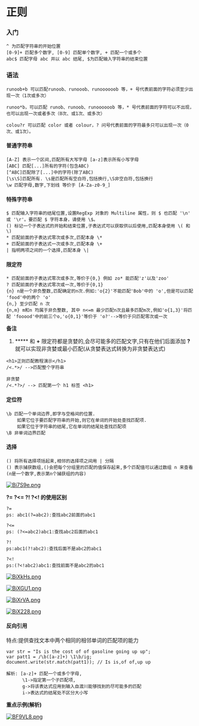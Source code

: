 # 正则

### 入门

```
^ 为匹配字符串的开始位置
[0-9]+ 匹配多个数字, [0-9] 匹配单个数字, + 匹配一个或多个
abc$ 匹配字母 abc 并以 abc 结尾, $为匹配输入字符串的结束位置
```



### 语法

```
runoob+b 可以匹配runoob、runooob、runoooooob 等，+ 号代表前面的字符必须至少出现一次（1次或多次）

runoo*b，可以匹配 runob、runoob、runoooooob 等，* 号代表前面的字符可以不出现，也可以出现一次或者多次（0次、或1次、或多次）

colou?r 可以匹配 color 或者 colour，? 问号代表前面的字符最多只可以出现一次（0次、或1次）。
```

#### 普通字符串

```
[A-Z] 表示一个区间,匹配所有大写字母 [a-z]表示所有小写字母
[ABC] 匹配[...]所有的字符(包含ABC)
[^ABC]匹配除了[...]中的字符(除了ABC)
[\s\S]匹配所有. \s是匹配所有空白符,包括换行,\S非空白符,包括换行
\w 匹配字母,数字,下划线 等价于 [A-Za-z0-9_]
```

#### 特殊字符串

```
$ 匹配输入字符串的结尾位置,设置RegExp 对象的 Multiline 属性，则 $ 也匹配 '\n' 或 '\r'。要匹配 $ 字符本身，请使用 \$。
() 标记一个子表达式的开始和结束位置,子表达式可以获取供以后使用,匹配本身使用 \( 和 \)
* 匹配前面的子表达式零次或多次,匹配本身 \*
+ 匹配前面的子表达式一次或多次,匹配本身 \+
| 指明两项之间的一个选择,匹配本身 \|
```

#### 限定符

```
* 匹配前面的子表达式零次或多次,等价于{0,} 例如 zo* 能匹配'z'以及'zoo'
? 匹配前面的子表达式零次或一次,等价于{0,1}
{n} n是一个非负整数,匹配确定的n次.例如:'o{2}'不能匹配'Bob'中的 'o',但是可以匹配 'food'中的两个 'o'
{n,} 至少匹配 n 次
{n,m} m和n 均属于非负整数, 其中 n<=m 最少匹配n次且最多匹配m次,例如'o{1,3}'将匹配 'fooood'中的前三个o,'o{0,1}'等价于 'o?'-->等价于只匹配零次或一次
```

**备注**

1.  ***** 和 **+** 限定符都是贪婪的,会尽可能多的匹配文字,只有在他们后面添加 **?** 就可以实现非贪婪或最小匹配(从贪婪表达式转换为非贪婪表达式)

   ```
   <h1>正则匹配教程演示</h1>
   /<.*>/ -->匹配整个字符串
   
   非贪婪
   /<.*?>/ --> 匹配第一个 h1 标签 <h1>
   ```

#### 定位符

```
\b 匹配一个单词边界,即字与空格间的位置.
	如果它位于要匹配字符串的开始,则它在单词的开始处查找匹配项.
	如果它位于字符串的结尾,它在单词的结尾处查找匹配项
\B 非单词边界匹配
```

#### 选择

```
() 将所有选择项括起来,相邻的选择项之间用 | 分隔
() 表示捕获数组,()会把每个分组里的匹配的值保存起来,多个匹配值可以通过数组 n 来查看(n是一个数字,表示第n个捕获组的内容)
```

[![Bi7S9e.png](https://s1.ax1x.com/2020/10/22/Bi7S9e.png)](https://imgchr.com/i/Bi7S9e)

**?=  ?<=  ?!  ?<!  的使用区别**

```
?=
ps: abc1(?=abc2):查找abc2前面的abc1

?<=
ps: (?<=abc2)abc1:查找abc2后面的abc1

?!
ps:abc1(?!abc2):查找后面不是abc2的abc1

?<!
ps:(?<!abc2)abc1:查找前面不是abc2的abc1
```

[![BiXkHs.png](https://s1.ax1x.com/2020/10/22/BiXkHs.png)](https://imgchr.com/i/BiXkHs)

[![BiXGU1.png](https://s1.ax1x.com/2020/10/22/BiXGU1.png)](https://imgchr.com/i/BiXGU1)

[![BiXrVA.png](https://s1.ax1x.com/2020/10/22/BiXrVA.png)](https://imgchr.com/i/BiXrVA)

[![BiX228.png](https://s1.ax1x.com/2020/10/22/BiX228.png)](https://imgchr.com/i/BiX228)

#### 反向引用

特点:提供查找文本中两个相同的相邻单词的匹配项的能力

```
var str = "Is is the cost of of gasoline going up up";
var patt1 = /\b([a-z]+) \1\b/ig;
document.write(str.match(patt1)); // Is is,of of,up up

解析: [a-z]+ 匹配一个或多个字母, 
      \1->指定第一个子匹配项, 
      g->将该表达式应用到输入自渡川能够找到的尽可能多的匹配
      i->表达式的结尾处不区分大小写
```

**重点示例(解析)**

[![BF9VL8.png](https://s1.ax1x.com/2020/10/22/BF9VL8.png)](https://imgchr.com/i/BF9VL8)